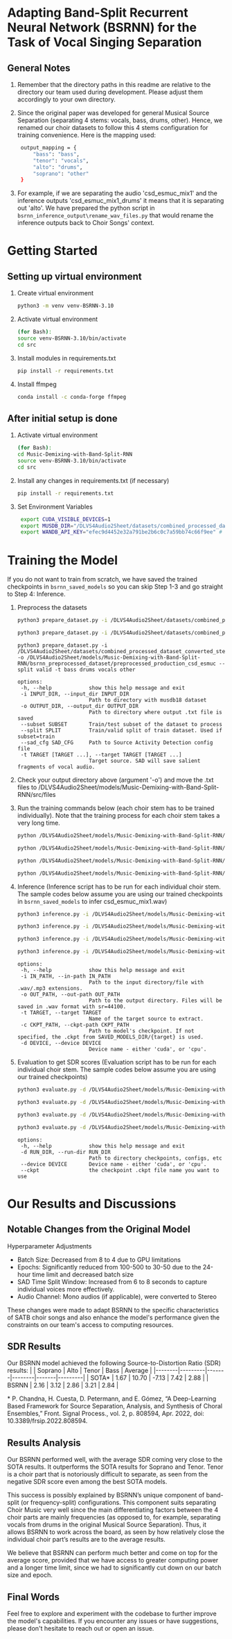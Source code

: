 # Adapting Band-Split Recurrent Neural Network (BSRNN) for the Task of Vocal Singing Separation

## General Notes
1. Remember that the directory paths in this readme are relative to the directory our team used during development. Please adjust them accordingly to your own directory.

2. Since the original paper was developed for general Musical Source Separation (separating 4 stems: vocals, bass, drums, other). Hence, we renamed our choir datasets to follow this 4 stems configuration for training convenience. Here is the mapping used:
   ```sh
    output_mapping = {
        "bass": "bass",
        "tenor": "vocals",
        "alto": "drums",
        "soprano": "other"
    }

3. For example, if we are separating the audio 'csd_esmuc_mix1' and the inference outputs 'csd_esmuc_mix1_drums' it means that it is separating out 'alto'. We have prepared the python script in ```bsrnn_inference_output\rename_wav_files.py``` that would rename the inference outputs back to Choir Songs' context.

# Getting Started

## Setting up virtual environment

1. Create virtual environment     
   ```sh
   python3 -m venv venv-BSRNN-3.10
   
2. Activate virtual environment  
   ```sh
   (for Bash):
   source venv-BSRNN-3.10/bin/activate
   cd src
   
3. Install modules in requirements.txt     
   ```sh
   pip install -r requirements.txt

4. Install ffmpeg
    ```sh
    conda install -c conda-forge ffmpeg

## After initial setup is done

1. Activate virtual environment
   ```sh
   (for Bash):
   cd Music-Demixing-with-Band-Split-RNN
   source venv-BSRNN-3.10/bin/activate
   cd src

2. Install any changes in requirements.txt (if necessary)
   ```sh
   pip install -r requirements.txt

3. Set Environment Variables
   ```sh
    export CUDA_VISIBLE_DEVICES=1
    export MUSDB_DIR="/DLVS4Audio2Sheet/datasets/combined_processed_dataset_converted_stereo" # change accordingly to where your dataset folder 'combined_processed_dataset_converted_stereo' is located in
    export WANDB_API_KEY="efec9d4452e32a791be2b6c0c7a59bb74c66f9ee" # or change to your own wandb API key

# Training the Model

If you do not want to train from scratch, we have saved the trained checkpoints in ```bsrnn_saved_models``` so you can skip Step 1-3 and go straight to Step 4: Inference.

1. Preprocess the datasets
   ```sh
   python3 prepare_dataset.py -i /DLVS4Audio2Sheet/datasets/combined_processed_dataset_converted_stereo -o /DLVS4Audio2Sheet/models/Music-Demixing-with-Band-Split-RNN/bsrnn_preprocessed_dataset/preprocessed_production_csd_esmuc -t bass drums vocals other
   ```
   ```sh
   python3 prepare_dataset.py -i /DLVS4Audio2Sheet/datasets/combined_processed_dataset_converted_stereo -o /DLVS4Audio2Sheet/models/Music-Demixing-with-Band-Split-RNN/bsrnn_preprocessed_dataset/preprocessed_production_csd_esmuc --subset test -t bass drums vocals other
   ```
   ```
   python3 prepare_dataset.py -i /DLVS4Audio2Sheet/datasets/combined_processed_dataset_converted_stereo -o /DLVS4Audio2Sheet/models/Music-Demixing-with-Band-Split-RNN/bsrnn_preprocessed_dataset/preprocessed_production_csd_esmuc --split valid -t bass drums vocals other
   ```
   ```
   options:
    -h, --help            show this help message and exit
    -i INPUT_DIR, --input_dir INPUT_DIR
                          Path to directory with musdb18 dataset
    -o OUTPUT_DIR, --output_dir OUTPUT_DIR
                          Path to directory where output .txt file is saved
    --subset SUBSET       Train/test subset of the dataset to process
    --split SPLIT         Train/valid split of train dataset. Used if subset=train
    --sad_cfg SAD_CFG     Path to Source Activity Detection config file
    -t TARGET [TARGET ...], --target TARGET [TARGET ...]
                          Target source. SAD will save salient fragments of vocal audio.
   ```

2. Check your output directory above (argument '-o') and move the .txt files to /DLVS4Audio2Sheet/models/Music-Demixing-with-Band-Split-RNN/src/files

3. Run the training commands below (each choir stem has to be trained individually). Note that the training process for each choir stem takes a very long time.
   ```sh
   python /DLVS4Audio2Sheet/models/Music-Demixing-with-Band-Split-RNN/src/train.py
   ```
   ```sh
   python /DLVS4Audio2Sheet/models/Music-Demixing-with-Band-Split-RNN/src/train.py train_dataset.target=bass model=bandsplitrnnbass
   ```
   ```sh
   python /DLVS4Audio2Sheet/models/Music-Demixing-with-Band-Split-RNN/src/train.py train_dataset.target=drums model=bandsplitrnndrums
   ```
   ```sh
   python /DLVS4Audio2Sheet/models/Music-Demixing-with-Band-Split-RNN/src/train.py train_dataset.target=other


4. Inference (Inference script has to be run for each individual choir stem. The sample codes below assume you are using our trained checkpoints in ```bsrnn_saved_models``` to infer csd_esmuc_mix1.wav)
   ```sh
   python3 inference.py -i /DLVS4Audio2Sheet/models/Music-Demixing-with-Band-Split-RNN/bsrnn_inference_output/csd_esmuc_mix1.wav -o /DLVS4Audio2Sheet/models/Music-Demixing-with-Band-Split-RNN/bsrnn_inference_output/inference_production_csd_esmuc/ -t vocals -c /DLVS4Audio2Sheet/models/Music-Demixing-with-Band-Split-RNN/bsrnn_saved_models/trained_on_production_csd_esmuc/vocals/weights/epoch53-train_loss0.33.ckpt -d cuda
   ```
   ```sh
   python3 inference.py -i /DLVS4Audio2Sheet/models/Music-Demixing-with-Band-Split-RNN/bsrnn_inference_output/csd_esmuc_mix1.wav -o /DLVS4Audio2Sheet/models/Music-Demixing-with-Band-Split-RNN/bsrnn_inference_output/inference_production_csd_esmuc/ -t bass -c /DLVS4Audio2Sheet/models/Music-Demixing-with-Band-Split-RNN/bsrnn_saved_models/trained_on_production_csd_esmuc/bass/weights/epoch49-train_loss0.35.ckpt -d cuda
   ```
   ```sh
   python3 inference.py -i /DLVS4Audio2Sheet/models/Music-Demixing-with-Band-Split-RNN/bsrnn_inference_output/csd_esmuc_mix1.wav -o /DLVS4Audio2Sheet/models/Music-Demixing-with-Band-Split-RNN/bsrnn_inference_output/inference_production_csd_esmuc/ -t drums -c /DLVS4Audio2Sheet/models/Music-Demixing-with-Band-Split-RNN/bsrnn_saved_models/trained_on_production_csd_esmuc/drums/weights/epoch19-train_loss0.35.ckpt -d cuda
   ```
   ```sh
   python3 inference.py -i /DLVS4Audio2Sheet/models/Music-Demixing-with-Band-Split-RNN/bsrnn_inference_output/csd_esmuc_mix1.wav -o /DLVS4Audio2Sheet/models/Music-Demixing-with-Band-Split-RNN/bsrnn_inference_output/inference_production_csd_esmuc/ -t other -c /DLVS4Audio2Sheet/models/Music-Demixing-with-Band-Split-RNN/bsrnn_saved_models/trained_on_production_csd_esmuc/other/weights/epoch47-train_loss0.27.ckpt -d cuda
   ```
   ```
   options:
    -h, --help            show this help message and exit
    -i IN_PATH, --in-path IN_PATH
                          Path to the input directory/file with .wav/.mp3 extensions.
    -o OUT_PATH, --out-path OUT_PATH
                          Path to the output directory. Files will be saved in .wav format with sr=44100.
    -t TARGET, --target TARGET
                          Name of the target source to extract.
    -c CKPT_PATH, --ckpt-path CKPT_PATH
                          Path to model's checkpoint. If not specified, the .ckpt from SAVED_MODELS_DIR/{target} is used.
    -d DEVICE, --device DEVICE
                          Device name - either 'cuda', or 'cpu'.
    ```

5. Evaluation to get SDR scores (Evaluation script has to be run for each individual choir stem. The sample codes below assume you are using our trained checkpoints)
   ```sh
   python3 evaluate.py -d /DLVS4Audio2Sheet/models/Music-Demixing-with-Band-Split-RNN/bsrnn_saved_models/trained_on_production_csd_esmuc/vocals --device cuda --ckpt epoch53-train_loss0.33.ckpt
   ```
   ```sh
   python3 evaluate.py -d /DLVS4Audio2Sheet/models/Music-Demixing-with-Band-Split-RNN/bsrnn_saved_models/trained_on_production_csd_esmuc/bass --device cuda --ckpt epoch49-train_loss0.35.ckpt
   ```
   ```sh
   python3 evaluate.py -d /DLVS4Audio2Sheet/models/Music-Demixing-with-Band-Split-RNN/bsrnn_saved_models/trained_on_production_csd_esmuc/drums --device cuda --ckpt epoch19-train_loss0.35.ckpt
   ```
   ```sh
   python3 evaluate.py -d /DLVS4Audio2Sheet/models/Music-Demixing-with-Band-Split-RNN/bsrnn_saved_models/trained_on_production_csd_esmuc/other --device cuda --ckpt epoch47-train_loss0.27.ckpt
   ```
   ```
   options:
    -h, --help            show this help message and exit
    -d RUN_DIR, --run-dir RUN_DIR
                          Path to directory checkpoints, configs, etc
    --device DEVICE       Device name - either 'cuda', or 'cpu'.
    --ckpt                the checkpoint .ckpt file name you want to use

# Our Results and Discussions

## Notable Changes from the Original Model
Hyperparameter Adjustments
- Batch Size: Decreased from 8 to 4 due to GPU limitations
- Epochs: Significantly reduced from 100-500 to 30-50 due to the 24-hour time limit and decreased batch size
- SAD Time Split Window: Increased from 6 to 8 seconds to capture individual voices more effectively.
- Audio Channel: Mono audios (if applicable), were converted to Stereo

These changes were made to adapt BSRNN to the specific characteristics of SATB choir songs and also enhance the model's performance given the constraints on our team's access to computing resources.

## SDR Results
Our BSRNN model achieved the following Source-to-Distortion Ratio (SDR) results:
|        | Soprano |  Alto |  Tenor |  Bass | Average |
|--------|---------|-------|--------|-------|---------|
| SOTA*  |   1.67  | 10.70 |  -7.13 |  7.42 |   2.88  |
| BSRNN  |   2.16  |  3.12 |   2.86 |  3.21 |   2.84  |

\* P. Chandna, H. Cuesta, D. Petermann, and E. Gómez, “A Deep-Learning Based Framework for Source Separation, Analysis, and Synthesis of Choral Ensembles,” Front. Signal Process., vol. 2, p. 808594, Apr. 2022, doi: 10.3389/frsip.2022.808594.

## Results Analysis
Our BSRNN performed well, with the average SDR coming very close to the SOTA results. It outperforms the SOTA results for Soprano and Tenor. Tenor is a choir part that is notoriously difficult to separate, as seen from the negative SDR score even among the best SOTA models. 

This success is possibly explained by BSRNN’s unique component of band-split (or frequency-split) configurations. This component suits separating Choir Music very well since the main differentiating factors between the 4 choir parts are mainly frequencies (as opposed to, for example, separating vocals from drums in the original Musical Source Separation). Thus, it allows BSRNN to work across the board, as seen by how relatively close the individual choir part’s results are to the average results. 

We believe that BSRNN can perform much better and come on top for the average score, provided that we have access to greater computing power and a longer time limit, since we had to significantly cut down on our batch size and epoch.

## Final Words
Feel free to explore and experiment with the codebase to further improve the model's capabilities. If you encounter any issues or have suggestions, please don't hesitate to reach out or open an issue.